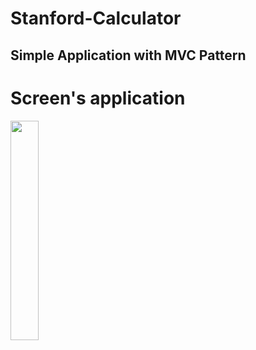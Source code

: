 # Stanford-Calculator
## Simple Application with MVC Pattern

# Screen's application
<img src="Stanford-Calculator/Supporting Files/Assets.xcassets/Screen's/Screen Shot 2018-01-03 at 12.09.57 AM" width="30%" height="30%"/>
